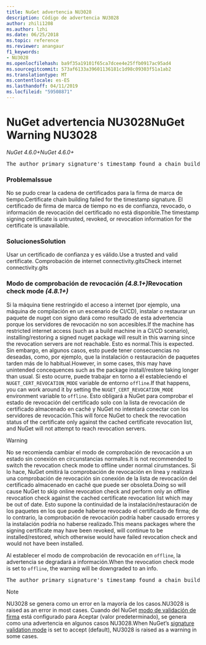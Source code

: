 ```yaml
---
title: NuGet advertencia NU3028
description: Código de advertencia NU3028
author: zhili1208
ms.author: lzhi
ms.date: 06/25/2018
ms.topic: reference
ms.reviewer: anangaur
f1_keywords:
- NU3028
ms.openlocfilehash: ba9f35a19101f65ca7dcee4e25ffb0917ac95ad4
ms.sourcegitcommit: 573af6133a39601136181c1d98c09303f51a1ab2
ms.translationtype: MT
ms.contentlocale: es-ES
ms.lasthandoff: 04/11/2019
ms.locfileid: "59508871"
---
```

# <a name="nuget-warning-nu3028"></a><span data-ttu-id="a02ab-103">NuGet advertencia NU3028</span><span class="sxs-lookup"><span data-stu-id="a02ab-103">NuGet Warning NU3028</span></span>

*<span data-ttu-id="a02ab-104">NuGet 4.6.0+</span><span class="sxs-lookup"><span data-stu-id="a02ab-104">NuGet 4.6.0+</span></span>*

<pre>The author primary signature's timestamp found a chain building issue: The revocation function was unable to check revocation because the revocation server could not be reached. For more information, visit https://aka.ms/certificateRevocationMode</pre>

### <a name="issue"></a><span data-ttu-id="a02ab-105">Problema</span><span class="sxs-lookup"><span data-stu-id="a02ab-105">Issue</span></span>
<span data-ttu-id="a02ab-106">No se pudo crear la cadena de certificados para la firma de marca de tiempo.</span><span class="sxs-lookup"><span data-stu-id="a02ab-106">Certificate chain building failed for the timestamp signature.</span></span> <span data-ttu-id="a02ab-107">El certificado de firma de marca de tiempo no es de confianza, revocado, o información de revocación del certificado no está disponible.</span><span class="sxs-lookup"><span data-stu-id="a02ab-107">The timestamp signing certificate is untrusted, revoked, or revocation information for the certificate is unavailable.</span></span>

### <a name="solution"></a><span data-ttu-id="a02ab-108">Soluciones</span><span class="sxs-lookup"><span data-stu-id="a02ab-108">Solution</span></span>
<span data-ttu-id="a02ab-109">Usar un certificado de confianza y es válido.</span><span class="sxs-lookup"><span data-stu-id="a02ab-109">Use a trusted and valid certificate.</span></span> <span data-ttu-id="a02ab-110">Comprobación de internet connectivity.gits</span><span class="sxs-lookup"><span data-stu-id="a02ab-110">Check internet connectivity.gits</span></span>

### <a name="revocation-check-mode-481"></a><span data-ttu-id="a02ab-111">Modo de comprobación de revocación *(4.8.1+)*</span><span class="sxs-lookup"><span data-stu-id="a02ab-111">Revocation check mode *(4.8.1+)*</span></span>
<span data-ttu-id="a02ab-112">Si la máquina tiene restringido el acceso a internet (por ejemplo, una máquina de compilación en un escenario de CI/CD), instalar o restaurar un paquete de nuget con signo dará como resultado de esta advertencia porque los servidores de revocación no son accesibles.</span><span class="sxs-lookup"><span data-stu-id="a02ab-112">If the machine has restricted internet access (such as a build machine in a CI/CD scenario), installing/restoring a signed nuget package will result in this warning since the revocation servers are not reachable.</span></span> <span data-ttu-id="a02ab-113">Esto es normal.</span><span class="sxs-lookup"><span data-stu-id="a02ab-113">This is expected.</span></span>
<span data-ttu-id="a02ab-114">Sin embargo, en algunos casos, esto puede tener consecuencias no deseadas, como, por ejemplo, que la instalación o restauración de paquetes tarden más de lo habitual.</span><span class="sxs-lookup"><span data-stu-id="a02ab-114">However, in some cases, this may have unintended concequences such as the package install/restore taking longer than usual.</span></span> <span data-ttu-id="a02ab-115">Si esto ocurre, puede trabajar en torno a él estableciendo el `NUGET_CERT_REVOCATION_MODE` variable de entorno `offline`.</span><span class="sxs-lookup"><span data-stu-id="a02ab-115">If that happens, you can work around it by setting the `NUGET_CERT_REVOCATION_MODE` environment variable to `offline`.</span></span> <span data-ttu-id="a02ab-116">Esto obligará a NuGet para comprobar el estado de revocación del certificado solo con la lista de revocación de certificado almacenado en caché y NuGet no intentará conectar con los servidores de revocación.</span><span class="sxs-lookup"><span data-stu-id="a02ab-116">This will force NuGet to check the revocation status of the certificate only against the cached certificate revocation list, and NuGet will not attempt to reach revocation servers.</span></span>

> [!Warning]
> <span data-ttu-id="a02ab-117">No se recomienda cambiar el modo de comprobación de revocación a un estado sin conexión en circunstancias normales.</span><span class="sxs-lookup"><span data-stu-id="a02ab-117">It is not recommended to switch the revocation check mode to offline under normal cirumstances.</span></span> <span data-ttu-id="a02ab-118">Si lo hace, NuGet omitirá la comprobación de revocación en línea y realizará una comprobación de revocación sin conexión de la lista de revocación del certificado almacenado en caché que puede ser obsoleta.</span><span class="sxs-lookup"><span data-stu-id="a02ab-118">Doing so will cause NuGet to skip online revocation check and perform only an offline revocation check against the cached certificate revocation list which may be out of date.</span></span> <span data-ttu-id="a02ab-119">Esto supone la continuidad de la instalación/restauración de los paquetes en los que puede haberse revocado el certificado de firma; de lo contrario, la comprobación de revocación podría haber causado errores y la instalación podría no haberse realizado.</span><span class="sxs-lookup"><span data-stu-id="a02ab-119">This means packages where the signing certificate may have been revoked, will continue to be installed/restored, which otherwise would have failed revocation check and would not have been installed.</span></span>

<span data-ttu-id="a02ab-120">Al establecer el modo de comprobación de revocación en `offline`, la advertencia se degradará a información.</span><span class="sxs-lookup"><span data-stu-id="a02ab-120">When the revocation check mode is set to `offline`, the warning will be downgraded to an info.</span></span>

<pre>The author primary signature's timestamp found a chain building issue: The revocation function was unable to check revocation because the certificate is not available in the cached certificate revocation list and NUGET_CERT_REVOCATION_MODE environment variable has been set to offline. For more information, visit https://aka.ms/certificateRevocationMode.</pre>

> [!Note]
> <span data-ttu-id="a02ab-121">NU3028 se genera como un error en la mayoría de los casos.</span><span class="sxs-lookup"><span data-stu-id="a02ab-121">NU3028 is raised as an error in most cases.</span></span> <span data-ttu-id="a02ab-122">Cuando del NuGet [modo de validación de firma](https://docs.microsoft.com/en-us/nuget/consume-packages/installing-signed-packages#configure-package-signature-requirements) está configurado para Aceptar (valor predeterminado), se genera como una advertencia en algunos casos NU3028.</span><span class="sxs-lookup"><span data-stu-id="a02ab-122">When NuGet’s [signature validation mode](https://docs.microsoft.com/en-us/nuget/consume-packages/installing-signed-packages#configure-package-signature-requirements) is set to accept (default), NU3028 is raised as a warning in some cases.</span></span>
